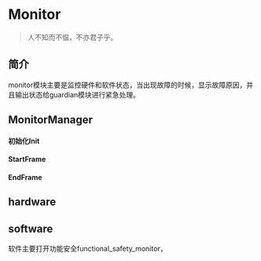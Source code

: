 # Monitor

> 人不知而不愠，不亦君子乎。



## 简介
monitor模块主要是监控硬件和软件状态，当出现故障的时候，显示故障原因，并且输出状态给guardian模块进行紧急处理。

## MonitorManager

#### 初始化Init


#### StartFrame


#### EndFrame


## hardware


## software
软件主要打开功能安全functional_safety_monitor，
